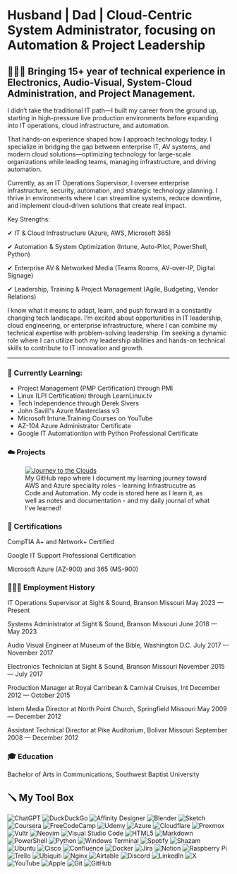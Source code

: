 # Husband | Dad | Cloud-Centric System Administrator, focusing on Automation & Project Leadership

## 🧑🏻‍💻 Bringing 15+ year of technical experience in Electronics, Audio-Visual, System-Cloud Administration, and Project Management. 

I didn’t take the traditional IT path—I built my career from the ground up, starting in high-pressure live production environments before expanding into IT operations, cloud infrastructure, and automation.

That hands-on experience shaped how I approach technology today. I specialize in bridging the gap between enterprise IT, AV systems, and modern cloud solutions—optimizing technology for large-scale organizations while leading teams, managing infrastructure, and driving automation.

Currently, as an IT Operations Supervisor, I oversee enterprise infrastructure, security, automation, and strategic technology planning. I thrive in environments where I can streamline systems, reduce downtime, and implement cloud-driven solutions that create real impact.

Key Strengths:

✔ IT & Cloud Infrastructure (Azure, AWS, Microsoft 365)

✔ Automation & System Optimization (Intune, Auto-Pilot, PowerShell, Python)

✔ Enterprise AV & Networked Media (Teams Rooms, AV-over-IP, Digital Signage)

✔ Leadership, Training & Project Management (Agile, Budgeting, Vendor Relations)

I know what it means to adapt, learn, and push forward in a constantly changing tech landscape. I’m excited about opportunities in IT leadership, cloud engineering, or enterprise infrastructure, where I can combine my technical expertise with problem-solving leadership. I’m seeking a dynamic role where I can utilize both my leadership abilities and hands-on technical skills to contribute to IT innovation and growth.

---

### 📖 Currently Learning: 

- Project Management (PMP Certification) through PMI
- Linux (LPI Certification) through LearnLinux.tv
- Tech Independence through Derek Sivers
- John Savill's Azure Masterclass v3
- Microsoft Intune.Training Courses on YouTube
- AZ-104 Azure Administrator Certificate
- Google IT Automationtion with Python Professional Certificate

### ☁️ Projects

<figure>
  <a href=https://github.com/jonriggert/journey-to-the-clouds><img src="assets/Journey_to_the_Clouds.png" alt="Journey to the Clouds"></a>
  <figcaption>My GitHub repo where I document my learning journey toward AWS and Azure speciality roles - learning Infrastrucutre as Code and Automation. My code is stored here as I learn it, as well as notes and documentation - and my daily journal of what I've learned! </figcaption>
</figure>

### 🔌 Certifications 

CompTIA A+ and Network+ Certified 

Google IT Support Professional Certification 

Microsoft Azure (AZ-900) and 365 (MS-900) 

### 👷🏻‍♂️ Employment History 

IT Operations Supervisor at Sight & Sound, Branson Missouri May 2023 — Present 

Systems Administrator at Sight & Sound, Branson Missouri June 2018 — May 2023 

Audio Visual Engineer at Museum of the Bible, Washington D.C. July 2017 — November 2017 

Electronics Technician at Sight & Sound, Branson Missouri November 2015 — July 2017 

Production Manager at Royal Carribean & Carnival Cruises, Int December 2012 — October 2015 

Intern Media Director at North Point Church, Springfield Missouri May 2009 — December 2012 

Assistant Technical Director at Pike Auditorium, Bolivar Missouri September 2008 — December 2012 

### 🎓 Education 

Bachelor of Arts in Communications, Southwest Baptist University

## 🪛 My Tool Box

![ChatGPT](https://img.shields.io/badge/chatGPT-74aa9c?style=for-the-badge&logo=openai&logoColor=white)
![DuckDuckGo](https://img.shields.io/badge/duckduckgo-de5833?style=for-the-badge&logo=duckduckgo&logoColor=white)
![Affinity Designer](https://img.shields.io/badge/affinity%20desginer-%231B72BE.svg?style=for-the-badge&logo=affinity-designer&logoColor=white)
![Blender](https://img.shields.io/badge/blender-%23F5792A.svg?style=for-the-badge&logo=blender&logoColor=white)
![Sketch](https://img.shields.io/badge/Sketch-FFB387?style=for-the-badge&logo=sketch&logoColor=black)
![Coursera](https://img.shields.io/badge/Coursera-%230056D2.svg?style=for-the-badge&logo=Coursera&logoColor=white)
![FreeCodeCamp](https://img.shields.io/badge/Freecodecamp-%23123.svg?&style=for-the-badge&logo=freecodecamp&logoColor=green)
![Udemy](https://img.shields.io/badge/Udemy-A435F0?style=for-the-badge&logo=Udemy&logoColor=white)
![Azure](https://img.shields.io/badge/azure-%230072C6.svg?style=for-the-badge&logo=microsoftazure&logoColor=white)
![Cloudflare](https://img.shields.io/badge/Cloudflare-F38020?style=for-the-badge&logo=Cloudflare&logoColor=white)
![Proxmox](https://img.shields.io/badge/proxmox-proxmox?style=for-the-badge&logo=proxmox&logoColor=%23E57000&labelColor=%232b2a33&color=%232b2a33)
![Vultr](https://img.shields.io/badge/Vultr-007BFC.svg?style=for-the-badge&logo=vultr)
![Neovim](https://img.shields.io/badge/NeoVim-%2357A143.svg?&style=for-the-badge&logo=neovim&logoColor=white)
![Visual Studio Code](https://img.shields.io/badge/Visual%20Studio%20Code-0078d7.svg?style=for-the-badge&logo=visual-studio-code&logoColor=white)
![HTML5](https://img.shields.io/badge/html5-%23E34F26.svg?style=for-the-badge&logo=html5&logoColor=white)
![Markdown](https://img.shields.io/badge/markdown-%23000000.svg?style=for-the-badge&logo=markdown&logoColor=white)
![PowerShell](https://img.shields.io/badge/PowerShell-%235391FE.svg?style=for-the-badge&logo=powershell&logoColor=white)
![Python](https://img.shields.io/badge/python-3670A0?style=for-the-badge&logo=python&logoColor=ffdd54)
![Windows Terminal](https://img.shields.io/badge/Windows%20Terminal-%234D4D4D.svg?style=for-the-badge&logo=windows-terminal&logoColor=white)
![Spotify](https://img.shields.io/badge/Spotify-1ED760?style=for-the-badge&logo=spotify&logoColor=white)
![Shazam](https://img.shields.io/badge/shazam-1476FE?style=for-the-badge&logo=shazam&logoColor=white)
![Ubuntu](https://img.shields.io/badge/Ubuntu-E95420?style=for-the-badge&logo=ubuntu&logoColor=white)
![Cisco](https://img.shields.io/badge/cisco-%23049fd9.svg?style=for-the-badge&logo=cisco&logoColor=black)
![Confluence](https://img.shields.io/badge/confluence-%23172BF4.svg?style=for-the-badge&logo=confluence&logoColor=white)
![Docker](https://img.shields.io/badge/docker-%230db7ed.svg?style=for-the-badge&logo=docker&logoColor=white)
![Jira](https://img.shields.io/badge/jira-%230A0FFF.svg?style=for-the-badge&logo=jira&logoColor=white)
![Notion](https://img.shields.io/badge/Notion-%23000000.svg?style=for-the-badge&logo=notion&logoColor=white)
![Raspberry Pi](https://img.shields.io/badge/-Raspberry_Pi-C51A4A?style=for-the-badge&logo=Raspberry-Pi)
![Trello](https://img.shields.io/badge/Trello-%23026AA7.svg?style=for-the-badge&logo=Trello&logoColor=white)
![Ubiquiti](https://img.shields.io/badge/ubiquiti-%230559C9.svg?style=for-the-badge&logo=ubiquiti&logoColor=white)
![Nginx](https://img.shields.io/badge/nginx-%23009639.svg?style=for-the-badge&logo=nginx&logoColor=white)
![Airtable](https://img.shields.io/badge/Airtable-18BFFF?style=for-the-badge&logo=Airtable&logoColor=white)
![Discord](https://img.shields.io/badge/Discord-%235865F2.svg?style=for-the-badge&logo=discord&logoColor=white)
![LinkedIn](https://img.shields.io/badge/linkedin-%230077B5.svg?style=for-the-badge&logo=linkedin&logoColor=white)
![X](https://img.shields.io/badge/X-%23000000.svg?style=for-the-badge&logo=X&logoColor=white)
![YouTube](https://img.shields.io/badge/YouTube-%23FF0000.svg?style=for-the-badge&logo=YouTube&logoColor=white)
![Apple](https://img.shields.io/badge/Apple-%23000000.svg?style=for-the-badge&logo=apple&logoColor=white)
![Git](https://img.shields.io/badge/git-%23F05033.svg?style=for-the-badge&logo=git&logoColor=white)
![GitHub](https://img.shields.io/badge/github-%23121011.svg?style=for-the-badge&logo=github&logoColor=white)

<!--
**jonriggert/jonriggert** is a ✨ _special_ ✨ repository because its `README.md` (this file) appears on your GitHub profile.

Here are some ideas to get you started:

- 🔭 I’m currently working on ...
- 🌱 I’m currently learning ...
- 👯 I’m looking to collaborate on ...
- 🤔 I’m looking for help with ...
- 💬 Ask me about ...
- 📫 How to reach me: ...
- 😄 Pronouns: ...
- ⚡ Fun fact: ...
-->
